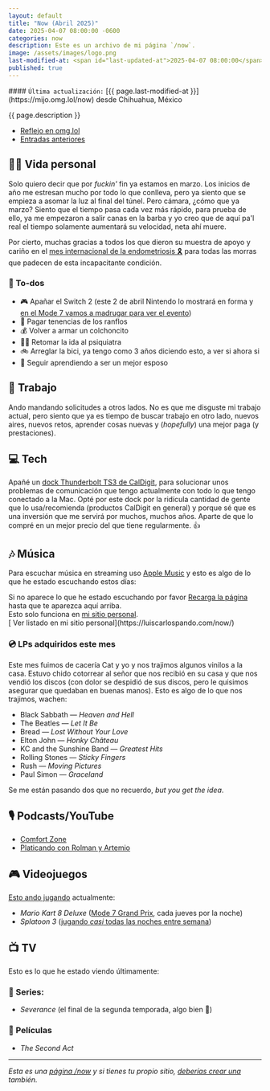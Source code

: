 ```yaml
---
layout: default
title: "Now (Abril 2025)"
date: 2025-04-07 08:00:00 -0600
categories: now
description: Este es un archivo de mi página `/now`.
image: /assets/images/logo.png
last-modified-at: <span id="last-updated-at">2025-04-07 08:00:00</span>
published: true
---
```


<div class="card last-updated my-3 text-center">
<div class="card-body rounded">
#### <code>Última actualización:</code> [{{ page.last-modified-at }}](https://mijo.omg.lol/now) desde Chihuahua, México
</div>
</div>

<p class="text-center">{{ page.description }}</p>

<div class="text-center">
<ul class="list-inline">
<li class="list-inline-item">
<a class="btn btn-primary btn-sm" href="https://mijo.omg.lol/now">
<i class="fa-solid fa-heart"></i> Reflejo en omg.lol
</a>
</li>
<li class="list-inline-item">
<a class="btn btn-primary btn-sm" href="{{ site.url }}/category/now/">
<i class="fa-solid fa-list-ul"></i> Entradas anteriores
</a>
</li>
</ul>
</div>

## 👦🏻 Vida personal
Solo quiero decir que por *fuckin'* fin ya estamos en marzo. Los inicios de año me estresan mucho por todo lo que conlleva, pero ya siento que se empieza a asomar la luz al final del túnel. Pero cámara, ¿cómo que ya marzo? Siento que el tiempo pasa cada vez más rápido, para prueba de ello, ya me empezaron a salir canas en la barba y yo creo que de aquí pa'l real el tiempo solamente aumentará su velocidad, neta ahí muere.

Por cierto, muchas gracias a todos los que dieron su muestra de apoyo y cariño en el [mes internacional de la endometriosis 🎗️](https://mijo.status.lol/67d48cde6c758) para todas las morras que padecen de esta incapacitante condición.

### 📝 To-dos
- 🎮 Apañar el Switch 2 (este 2 de abril Nintendo lo mostrará en forma y [en el Mode 7 vamos a madrugar para ver el evento](https://discord.gg/QUt436h2?event=1349919050427269142))
- 💸 Pagar tenencias de los ranflos
- 💰 Volver a armar un colchoncito
- 🧑‍⚕️ Retomar la ida al psiquiatra
- 🚲 Arreglar la bici, ya tengo como 3 años diciendo esto, a ver si ahora si
- 💐 Seguir aprendiendo a ser un mejor esposo

## 💼 Trabajo
Ando mandando solicitudes a otros lados. No es que me disguste mi trabajo actual, pero siento que ya es tiempo de buscar trabajo en otro lado, nuevos aires, nuevos retos, aprender cosas nuevas y (*hopefully*) una mejor paga (y prestaciones).

## 💻 Tech
Apañé un [dock Thunderbolt TS3 de CalDigit](https://www.caldigit.com/ts3-plus/), para solucionar unos problemas de comunicación que tengo actualmente con todo lo que tengo conectado a la Mac. Opté por este dock por la ridícula cantidad de gente que lo usa/recomienda (productos CalDigit en general) y porque sé que es una inversión que me servirá por muchos, muchos años. Aparte de que lo compré en un mejor precio del que tiene regularmente. 👍

## 🎶 Música
Para escuchar música en streaming uso [Apple Music](https://music.apple.com/profile/luiscarlospando) y esto es algo de lo que he estado escuchando estos días:

<ul id="lastfm-top-artists"></ul>

<div class="card">
<div class="card-body rounded text-center">
Si no aparece lo que he estado escuchando por favor <a class="btn btn-primary btn-sm" href="javascript:void(0)" onclick="location.reload(); return false;"><i class="fa-solid fa-rotate-right"></i> Recarga la página</a> hasta que te aparezca aquí arriba.
<br>
<span class="d-none">Esto solo funciona en <a href="https://luiscarlospando.com/now/">mi sitio personal</a>.</span>
</div>
</div>

<span class="omg-lol-now-page-element">
[<i class="fa-solid fa-up-right-from-square"></i> Ver listado en mi sitio personal](https://luiscarlospando.com/now/)
</span>

### 💿 LPs adquiridos este mes
Este mes fuimos de cacería Cat y yo y nos trajimos algunos vinilos a la casa. Estuvo chido cotorrear al señor que nos recibió en su casa y que nos vendió los discos (con dolor se despidió de sus discos, pero le quisimos asegurar que quedaban en buenas manos). Esto es algo de lo que nos trajimos, wachen:
- Black Sabbath ― *Heaven and Hell*
- The Beatles ― *Let It Be*
- Bread ― *Lost Without Your Love*
- Elton John ― *Honky Château*
- KC and the Sunshine Band ― *Greatest Hits*
- Rolling Stones ― *Sticky Fingers*
- Rush ― *Moving Pictures*
- Paul Simon ― *Graceland*

Se me están pasando dos que no recuerdo, *but you get the idea*.

## 🎙 Podcasts/YouTube
- [Comfort Zone](https://www.youtube.com/watch?v=3a3PPMFP-co)
- [Platicando con Rolman y Artemio](https://www.youtube.com/playlist?list=PLBG1h7BR7fLaUyhwNWJCxdy6bSU6k79t2)

## 🎮 Videojuegos
[Esto ando jugando](https://luiscarlospando.com/games) actualmente:

- *Mario Kart 8 Deluxe* ([Mode 7 Grand Prix](https://luiscarlospando.com/games/mario-kart/), cada jueves por la noche)
- *Splatoon 3* ([jugando *casi* todas las noches entre semana](https://luiscarlospando.com/games/splatoon/))

## 📺 TV
Esto es lo que he estado viendo últimamente:

### 🎥 Series:
- *Severance* (el final de la segunda temporada, algo bien 🤌)

### 🍿 Películas
- *The Second Act*

---

*Esta es una [página /now](https://nownownow.com/about) y si tienes tu propio sitio, [deberías crear una](https://nownownow.com/about) también.*

